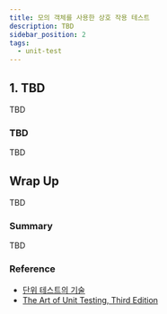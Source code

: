 ```yaml
---
title: 모의 객체를 사용한 상호 작용 테스트
description: TBD
sidebar_position: 2
tags:
  - unit-test
---
```


## 1. TBD

TBD

### TBD

TBD

## Wrap Up

TBD

### Summary

TBD

### Reference

- [단위 테스트의 기술](https://www.gilbut.co.kr/book/view?bookcode=BN004314)
- [The Art of Unit Testing, Third Edition](https://www.manning.com/books/the-art-of-unit-testing-third-edition?a_aid=iserializable&a_bid=8948c3bc)
